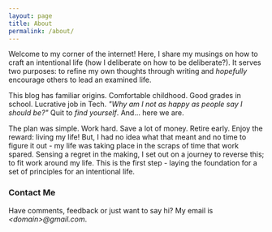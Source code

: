 ```yaml
---
layout: page
title: About
permalink: /about/
---
```


Welcome to my corner of the internet! Here, I share my musings on how to craft an intentional life (how I deliberate on how to be deliberate?). It serves two purposes: to refine my own thoughts through writing and *hopefully* encourage others to lead an examined life.

This blog has familiar origins. Comfortable childhood. Good grades in school. Lucrative job in Tech. *"Why am I not as happy as people say I should be?"* Quit to *find yourself*. And... here we are.

The plan was simple. Work hard. Save a lot of money. Retire early. Enjoy the reward: living my life! But, I had no idea what that meant and no time to figure it out - my life was taking place in the scraps of time that work spared. Sensing a regret in the making, I set out on a journey to reverse this; to fit work around my life. This is the first step - laying the foundation for a set of principles for an intentional life.

### Contact Me

Have comments, feedback or just want to say hi? My email is *\<domain\>@gmail.com*.